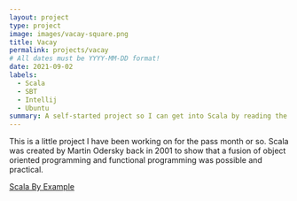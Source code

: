 ```yaml
---
layout: project
type: project
image: images/vacay-square.png
title: Vacay
permalink: projects/vacay
# All dates must be YYYY-MM-DD format!
date: 2021-09-02
labels:
  - Scala
  - SBT
  - Intellij
  - Ubuntu
summary: A self-started project so I can get into Scala by reading the book Scala By Example.
---
```


This is a little project I have been working on for the pass month or so. Scala was created by Martin Odersky back in 2001 to show that a fusion of object oriented programming and functional programming was possible and practical. 

<a href="https://github.com/Jonathan-Ma/Scala-By-Example.git"><i class="large github icon"></i>Scala By Example</a>
